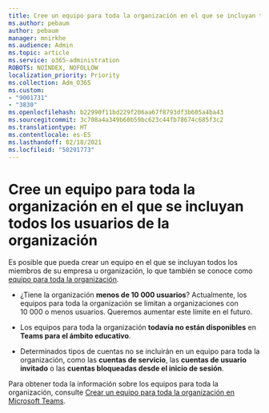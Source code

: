 ```yaml
---
title: Cree un equipo para toda la organización en el que se incluyan todos los usuarios de la organización
ms.author: pebaum
author: pebaum
manager: mnirkhe
ms.audience: Admin
ms.topic: article
ms.service: o365-administration
ROBOTS: NOINDEX, NOFOLLOW
localization_priority: Priority
ms.collection: Adm_O365
ms.custom:
- "9001731"
- "3830"
ms.openlocfilehash: b22990f11bd229f206aa67f8793df3b605a4ba43
ms.sourcegitcommit: 3c708a4a349b60b59bc623c44fb78674c685f3c2
ms.translationtype: HT
ms.contentlocale: es-ES
ms.lasthandoff: 02/18/2021
ms.locfileid: "50291773"
---
```

# <a name="create-an-org-wide-team-that-includes-everyone-in-your-organization"></a>Cree un equipo para toda la organización en el que se incluyan todos los usuarios de la organización

Es posible que pueda crear un equipo en el que se incluyan todos los miembros de su empresa u organización, lo que también se conoce como [equipo para toda la organización](https://docs.microsoft.com/microsoftteams/create-an-org-wide-team).

- ¿Tiene la organización **menos de 10 000 usuarios**? Actualmente, los equipos para toda la organización se limitan a organizaciones con 10 000 o menos usuarios. Queremos aumentar este límite en el futuro.

- Los equipos para toda la organización **todavía no están disponibles** en **Teams para el ámbito educativo**.

- Determinados tipos de cuentas no se incluirán en un equipo para toda la organización, como las **cuentas de servicio**, las **cuentas de usuario invitado** o las **cuentas bloqueadas desde el inicio de sesión**.

Para obtener toda la información sobre los equipos para toda la organización, consulte [Crear un equipo para toda la organización en Microsoft Teams](https://docs.microsoft.com/microsoftteams/create-an-org-wide-team). 
